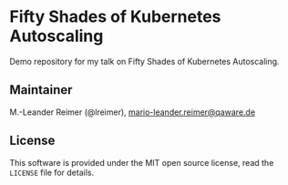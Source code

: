 # Fifty Shades of Kubernetes Autoscaling

Demo repository for my talk on Fifty Shades of Kubernetes Autoscaling.

## Maintainer

M.-Leander Reimer (@lreimer), <mario-leander.reimer@qaware.de>

## License

This software is provided under the MIT open source license, read the `LICENSE`
file for details.

